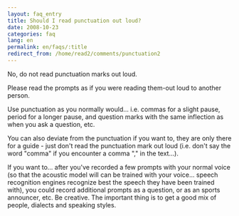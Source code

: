 ```yaml
---
layout: faq_entry
title: Should I read punctuation out loud?
date: 2008-10-23
categories: faq
lang: en
permalink: en/faqs/:title
redirect_from: /home/read2/comments/punctuation2
---
```

No, do not read punctuation marks out loud.

Please read the prompts as if you were reading them-out loud to another person.

Use punctuation as you normally would... i.e. commas for a slight pause, period for a longer pause, and question marks with the same inflection as when you ask a question, etc.

You can also deviate from the punctuation if you want to, they are only there for a guide - just don't read the punctuation mark out loud (i.e. don't say the word "comma" if you encounter a comma "," in the text...). 

If you want to... after you've recorded a few prompts with your normal voice (so that the acoustic model will can be trained with your voice... speech recognition engines recognize best the speech they have been trained with), you could record additional prompts as a question, or as an sports announcer, etc.  Be creative.  The important thing is to get a good mix of people, dialects and speaking styles.
